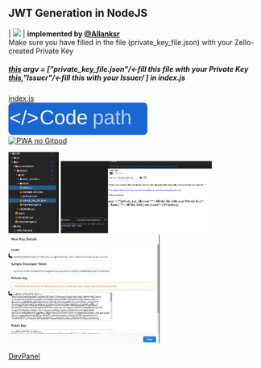 ## JWT Generation in NodeJS
| <img src="https://avatars3.githubusercontent.com/u/30846360?s=460&v=4" width="70"> | **implemented by [@Allanksr](https://github.com/Allanksr)**<br>Make sure you have filled in the file (private_key_file.json) with your Zello-created Private Key<br><h5>  [this](https://github.com/Allanksr/zello-channel-api/blob/ffdc3b3267debac766ad64fe5d572136ae19ca4f/auth/js/jsonwebtoken/project/src/index.js#L6) argv = ["private_key_file.json"/*<-fill this file with your Private Key
<br>*[this](https://github.com/Allanksr/zello-channel-api/blob/ffdc3b3267debac766ad64fe5d572136ae19ca4f/auth/js/jsonwebtoken/project/src/index.js#L7),"Issuer"/*<-fill this with your Issuer*/ ] in index.js</h5>[index.js](https://github.com/Allanksr/zello-channel-api/blob/ffdc3b3267debac766ad64fe5d572136ae19ca4f/auth/js/jsonwebtoken/project/src/index.js#L6)<br>
[![Code](https://raw.githubusercontent.com/Allanksr/appmeunegocio/f82a17b23625e8c940ad80a36cbc7412a371915f/documentacao-planilha/imagens/code.svg)](https://github.com/Allanksr/zello-channel-api/tree/master/auth/js/jsonwebtoken/project/src)<br>
[![PWA no Gitpod](https://gitpod.io/button/open-in-gitpod.svg)](http://gitpod.io/#https://github.com/Allanksr/zello-channel-api) 
<p>
    <img src="https://raw.githubusercontent.com/Allanksr/zello-channel-api/master/auth/js/jsonwebtoken/preview/those%202%20files%20must%20be%20reviewed.PNG" width="100">     
<img src="https://raw.githubusercontent.com/Allanksr/zello-channel-api/master/auth/js/jsonwebtoken/preview/start.PNG" width="300">
    <img src="https://raw.githubusercontent.com/Allanksr/zello-channel-api/master/auth/js/jsonwebtoken/preview/developerZello.PNG" width="300">
</p>

[DevPanel](https://developers.zello.com/)<br>
